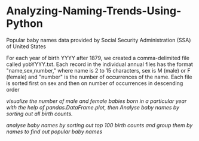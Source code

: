 # Analyzing-Naming-Trends-Using-Python
Popular baby names data provided by Social Security Administration (SSA) of United States

For each year of birth YYYY after 1879, we created a comma-delimited file called yobYYYY.txt. Each record in the individual annual files has the format "name,sex,number," 
where name is 2 to 15 characters, sex is M (male) or F (female) and "number" is the number of occurrences of the name.
Each file is sorted first on sex and then on number of occurrences in descending order

*visualize the number of male and female babies born in a particular year with the help of
pandas.DataFrame.plot, then Analyse baby names by sorting out all birth counts.*

*analyse baby names by sorting out top 100 birth counts and group them by names to find
out popular baby names*
